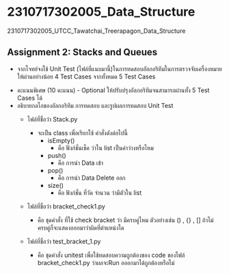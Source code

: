 # 2310717302005_Data_Structure
2310717302005_UTCC_Tawatchai_Treerapagon_Data_Structure
## Assignment 2: Stacks and Queues
- จากโจทย์จงใช้ Unit Test (ไฟล์ที่แนบมานี้)ในการทดสอบอัลกอริทึมในการตรวจจับเครื่องหมายให้ผ่านอย่างน้อย 4 Test Cases จากทั้งหมด 5 Test Cases
* คะแนนพิเศษ (10 คะแนน) - Optional ให้ปรับปรุงอัลกอริทึมจนสามารถผ่านทั้ง 5 Test Cases ได้ 
* อธิบายกลไกของอัลกอริทึม การทดสอบ และรูปผลการทดสอบ Unit Test 
  - ไฟล์ที่ชื่อว่า Stack.py
    - จะเป็น class เพื่อเรียกใช้ คำสั่งดังต่อไปนี้
      - isEmpty()
        - คือ ฟังก์ชั่นเช็ค ว่าใน list เป็นค่าว่างหรือไหม
      - push()
        - คือ การนำ Data เข้า 
      - pop()
        - คือ การนำ Data Delete ออก
      - size()
        - คือ ฟังก์ชั่น ที่วัด จำนวน ว่ามีตัวใน list
  
  - ไฟล์ที่ชื่อว่า bracket_check1.py
    - คือ ชุดคำสั่ง ที่ใช้ check bracket ว่า มีครบคู่ไหม ตัวอย่างเช่น () , {} , [] ถ้าไม่ครบคู่ก็จะแสดงออกมาว่าผิดที่ตำแหน่งใด
  
  - ไฟล์ที่ชื่อว่า test_bracket_1.py
    - คือ ชุดคำสั่ง unitest เพื่อใช้ทดสอบความถูกต้องของ code ของไฟล์ bracket_check1.py ว่าผลจะRun อออกมาได้ถูกต้องหรือไม่
